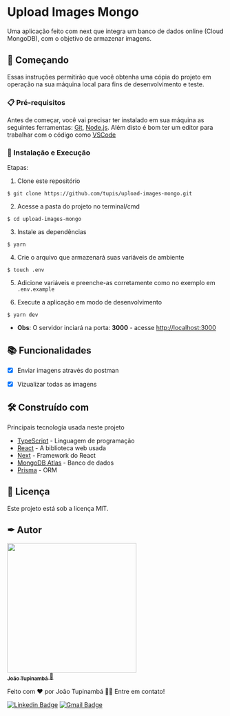 # Upload Images Mongo

Uma aplicação feito com next que integra um banco de dados online (Cloud MongoDB), com o objetivo de armazenar imagens.

## 🚀 Começando

Essas instruções permitirão que você obtenha uma cópia do projeto em operação na sua máquina local para fins de desenvolvimento e teste.

### 📋 Pré-requisitos

Antes de começar, você vai precisar ter instalado em sua máquina as seguintes ferramentas:
[Git](https://git-scm.com), [Node.js](https://nodejs.org/en/).
Além disto é bom ter um editor para trabalhar com o código como [VSCode](https://code.visualstudio.com/)

### 🔧 Instalação e Execução

Etapas:

1. Clone este repositório

```
$ git clone https://github.com/tupis/upload-images-mongo.git
```

2. Acesse a pasta do projeto no terminal/cmd

```
$ cd upload-images-mongo
```

3. Instale as dependências

```
$ yarn
```

4. Crie o arquivo que armazenará suas variáveis de ambiente

```
$ touch .env
```

5. Adicione variáveis e preenche-as corretamente como no exemplo em `.env.example`

6. Execute a aplicação em modo de desenvolvimento

```
$ yarn dev
```

- **Obs**: O servidor inciará na porta: **3000** - acesse <http://localhost:3000>

## 📚 Funcionalidades

- [x] Enviar imagens através do postman

- [x] Vizualizar todas as imagens

## 🛠️ Construído com

Principais tecnologia usada neste projeto

- [TypeScript](https://www.typescriptlang.org/docs/) - Linguagem de programação
- [React](https://pt-br.reactjs.org/docs/getting-started.html) - A biblioteca web usada
- [Next](https://nextjs.org/docs) - Framework do React
- [MongoDB Atlas](https://www.mongodb.com/pt-br/atlas) - Banco de dados
- [Prisma](https://www.prisma.io/docs/getting-started) - ORM

## 📄 Licença

Este projeto está sob a licença MIT.

## ✒ Autor

<a href="https://github.com/tupis">
  <img src="https://user-images.githubusercontent.com/95971013/183971745-f895f523-b707-4811-ba0e-d81409ca2205.jpg" width="300px;" alt=""/>
 <br />
 <sub><b>João Tupinambá</b></sub>
</a> 
<a href="https://github.com/tupis" title="Github">🚀</a>

Feito com ❤️ por João Tupinambá 👋🏽 Entre em contato!

[![Linkedin Badge](https://img.shields.io/badge/-Tupi-blue?style=flat-square&logo=Linkedin&logoColor=white&link=https://www.linkedin.com/in/joaotupinamba)](https://www.linkedin.com/in/joaotupinamba/)
[![Gmail Badge](https://img.shields.io/badge/-joaoh.tupinamba@gmail.com-c14438?style=flat-square&logo=Gmail&logoColor=white&link=mailto:tgmarinho@gmail.com)](mailto:joaoh.tupinamba@gmail.com)
